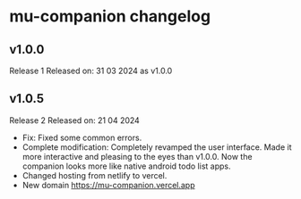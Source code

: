 # mu-companion changelog

## v1.0.0
Release 1
Released on: 31 03 2024 as v1.0.0 

## v1.0.5
Release 2
Released on: 21 04 2024
- Fix: Fixed some common errors.
- Complete modification: Completely revamped the user interface. Made it more interactive and pleasing to the eyes than v1.0.0. Now the companion looks more like native android todo list apps. 
- Changed hosting from netlify to vercel.
- New domain https://mu-companion.vercel.app

